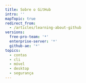 ```yaml
---
title: Sobre o GitHub
intro: ''
mapTopic: true
redirect_from:
  - /articles/learning-about-github
versions:
  free-pro-team: '*'
  enterprise-server: '*'
  github-ae: '*'
topics:
  - contas
  - cli
  - móvel
  - desktop
  - segurança
---
```


